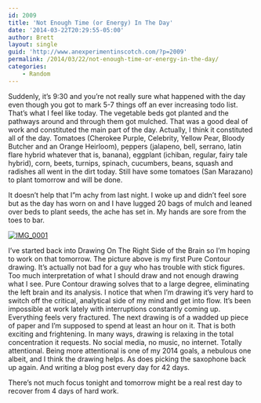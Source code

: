 ```yaml
---
id: 2009
title: 'Not Enough Time (or Energy) In The Day'
date: '2014-03-22T20:29:55-05:00'
author: Brett
layout: single
guid: 'http://www.anexperimentinscotch.com/?p=2009'
permalink: /2014/03/22/not-enough-time-or-energy-in-the-day/
categories:
    - Random
---
```


Suddenly, it’s 9:30 and you’re not really sure what happened with the day even though you got to mark 5-7 things off an ever increasing todo list. That’s what I feel like today. The vegetable beds got planted and the pathways around and through them got mulched. That was a good deal of work and constituted the main part of the day. Actually, I think it constituted all of the day. Tomatoes (Cherokee Purple, Celebrity, Yellow Pear, Bloody Butcher and an Orange Heirloom), peppers (jalapeno, bell, serrano, latin flare hybrid whatever that is, banana), eggplant (ichiban, regular, fairy tale hybrid), corn, beets, turnips, spinach, cucumbers, beans, squash and radishes all went in the dirt today. Still have some tomatoes (San Marazano) to plant tomorrow and will be done.

It doesn’t help that I”m achy from last night. I woke up and didn’t feel sore but as the day has worn on and I have lugged 20 bags of mulch and leaned over beds to plant seeds, the ache has set in. My hands are sore from the toes to bar.

[![IMG_0001](http://www.anexperimentinscotch.com/wp-content/uploads/2014/03/IMG_00011-781x1024.jpg)](http://www.anexperimentinscotch.com/wp-content/uploads/2014/03/IMG_00011.jpg)

I’ve started back into Drawing On The Right Side of the Brain so I’m hoping to work on that tomorrow. The picture above is my first Pure Contour drawing. It’s actually not bad for a guy who has trouble with stick figures. Too much interpretation of what I should draw and not enough drawing what I see. Pure Contour drawing solves that to a large degree, eliminating the left brain and its analysis. I notice that when I’m drawing it’s very hard to switch off the critical, analytical side of my mind and get into flow. It’s been impossible at work lately with interruptions constantly coming up. Everything feels very fractured. The next drawing is of a wadded up piece of paper and I’m supposed to spend at least an hour on it. That is both exciting and frightening. In many ways, drawing is relaxing in the total concentration it requests. No social media, no music, no internet. Totally attentional. Being more attentional is one of my 2014 goals, a nebulous one albeit, and I think the drawing helps. As does picking the saxophone back up again. And writing a blog post every day for 42 days.

There’s not much focus tonight and tomorrow might be a real rest day to recover from 4 days of hard work.